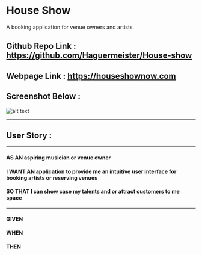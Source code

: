 # House Show

A booking application for venue owners and artists.

## Github Repo Link : https://github.com/Haguermeister/House-show

## Webpage Link : https://houseshownow.com

## Screenshot Below :

![alt text](/public/images/ScreenShot.png)

---

## User Story :

---

#### AS AN aspiring musician or venue owner

#### I WANT AN application to provide me an intuitive user interface for booking artists or reserving venues

#### SO THAT I can show case my talents and or attract customers to me space

---

#### GIVEN

#### WHEN

#### THEN
